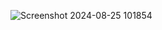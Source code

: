 ![Screenshot 2024-08-25 101854](https://github.com/user-attachments/assets/cbaccffd-369b-423b-80e1-a50792fea2c7)
